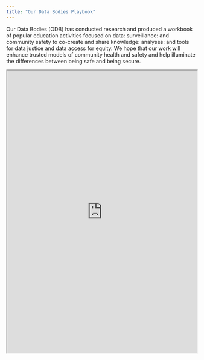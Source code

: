 ```yaml
---
title: "Our Data Bodies Playbook"
---
```


Our Data Bodies (ODB) has conducted research and produced a workbook of popular education activities focused on data: surveillance: and community safety to co-create and share knowledge: analyses: and tools for data justice and data access for equity. We hope that our work will enhance trusted models of community health and safety and help illuminate the differences between being safe and being secure.

<iframe height="750" width="100%" src="https://ewelton.github.io/ktest/wiki.html#Our%20Data%20Bodies%20Playbook"></iframe>

